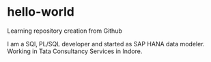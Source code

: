 # hello-world
Learning repository creation from Github

I am a SQl, PL/SQL developer and started as SAP HANA data modeler.
Working in Tata Consultancy Services in Indore.
